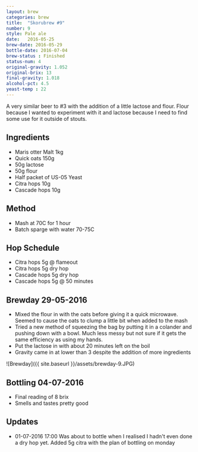 ```yaml
---
layout: brew
categories: brew
title:  "Skorubrew #9"
number: 9
style: Pale ale
date:   2016-05-25
brew-date: 2016-05-29
bottle-date: 2016-07-04
brew-status : Finished
status-num: 4
original-gravity: 1.052
original-brix: 13
final-gravity: 1.018
alcohol-pct: 4.5
yeast-temp : 22
---
```


A very similar beer to #3 with the addition of a little lactose and flour. Flour because I wanted to experiment with it and lactose because I need to find some use for it outside of stouts.

Ingredients
-----

* Maris otter Malt 1kg
* Quick oats 150g
* 50g lactose
* 50g flour
* Half packet of US-05 Yeast
* Citra hops 10g
* Cascade hops 10g

Method
-------

* Mash at 70C for 1 hour
* Batch sparge with water 70-75C

Hop Schedule
-------------

* Citra hops 5g @ flameout
* Citra hops 5g dry hop
* Cascade hops 5g dry hop
* Cascade hops 5g @ 50 minutes

Brewday 29-05-2016
----------

* Mixed the flour in with the oats before giving it a quick microwave. Seemed to cause the oats to clump a little bit when added to the mash
* Tried a new method of squeezing the bag by putting it in a colander and pushing down with a bowl. Much less messy but not sure if it gets the same efficiency as using my hands.
* Put the lactose in with about 20 minutes left on the boil
* Gravity came in at lower than 3 despite the addition of more ingredients

![Brewday]({{ site.baseurl }}/assets/brewday-9.JPG)

Bottling 04-07-2016
-------------

* Final reading of 8 brix
* Smells and tastes pretty good

Updates
-------

* 01-07-2016 17:00 Was about to bottle when I realised I hadn't even done a dry hop yet. Added 5g citra with the plan of bottling on monday